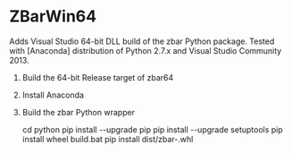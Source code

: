 # ZBarWin64
Adds Visual Studio 64-bit DLL build of the zbar Python package.
Tested with [Anaconda] distribution of Python 2.7.x and Visual Studio Community
2013.

1. Build the 64-bit Release target of zbar64

2. Install Anaconda

3. Build the zbar Python wrapper

    cd python
    pip install --upgrade pip
    pip install --upgrade setuptools
    pip install wheel
    build.bat
    pip install dist/zbar-<whatever>.whl
